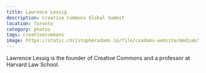```yaml
---
title: Lawrence Lessig
description: Creative Commons Global Summit
location: Toronto
category: photos
tags: creativecommons
image: https://static.christopheradams.io/file/cxadams-website/medium/flickr/864/41943589411_9733118b6d_k.jpg
---
```


Lawrence Lessig is the founder of Creative Commons and a professor at Harvard Law School.
